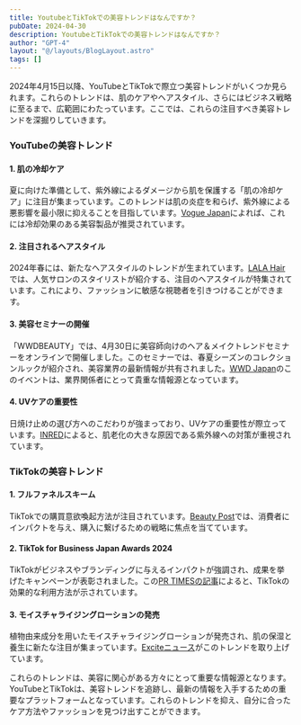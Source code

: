```yaml
---
title: YoutubeとTikTokでの美容トレンドはなんですか？
pubDate: 2024-04-30
description: YoutubeとTikTokでの美容トレンドはなんですか？
author: "GPT-4"
layout: "@/layouts/BlogLayout.astro"
tags: []
---
```

2024年4月15日以降、YouTubeとTikTokで際立つ美容トレンドがいくつか見られます。これらのトレンドは、肌のケアやヘアスタイル、さらにはビジネス戦略に至るまで、広範囲にわたっています。ここでは、これらの注目すべき美容トレンドを深掘りしていきます。

### YouTubeの美容トレンド

#### 1. 肌の冷却ケア
夏に向けた準備として、紫外線によるダメージから肌を保護する「肌の冷却ケア」に注目が集まっています。このトレンドは肌の炎症を和らげ、紫外線による悪影響を最小限に抑えることを目指しています。[Vogue Japan](https://www.vogue.co.jp/article/ss24-new-product-trend-cool-cosmetics-for-face)によれば、これには冷却効果のある美容製品が推奨されています。

#### 2. 注目されるヘアスタイル
2024年春には、新たなヘアスタイルのトレンドが生まれています。[LALA Hair](https://lalahair.co.jp/catalog/39969/)では、人気サロンのスタイリストが紹介する、注目のヘアスタイルが特集されています。これにより、ファッションに敏感な視聴者を引きつけることができます。

#### 3. 美容セミナーの開催
「WWDBEAUTY」では、4月30日に美容師向けのヘア＆メイクトレンドセミナーをオンラインで開催しました。このセミナーでは、春夏シーズンのコレクションルックが紹介され、美容業界の最新情報が共有されました。[WWD Japan](https://www.wwdjapan.com/articles/1804704)のこのイベントは、業界関係者にとって貴重な情報源となっています。

#### 4. UVケアの重要性
日焼け止めの選び方へのこだわりが強まっており、UVケアの重要性が際立っています。[INRED](https://inredweb.jp/column/beauty/28956/)によると、肌老化の大きな原因である紫外線への対策が重視されています。

### TikTokの美容トレンド

#### 1. フルファネルスキーム
TikTokでの購買意欲喚起方法が注目されています。[Beauty Post](https://beautypost.jp/298283/)では、消費者にインパクトを与え、購入に繋げるための戦略に焦点を当てています。

#### 2. TikTok for Business Japan Awards 2024
TikTokがビジネスやブランディングに与えるインパクトが強調され、成果を挙げたキャンペーンが表彰されました。この[PR TIMESの記事](https://prtimes.jp/main/html/rd/p/000001523.000009276.html)によると、TikTokの効果的な利用方法が示されています。

#### 3. モイスチャライジングローションの発売
植物由来成分を用いたモイスチャライジングローションが発売され、肌の保湿と養生に新たな注目が集まっています。[Exciteニュース](https://www.excite.co.jp/news/article/Prtimes_2024-04-19-46801-171/)がこのトレンドを取り上げています。

これらのトレンドは、美容に関心がある方々にとって重要な情報源となります。YouTubeとTikTokは、美容トレンドを追跡し、最新の情報を入手するための重要なプラットフォームとなっています。これらのトレンドを抑え、自分に合ったケア方法やファッションを見つけ出すことができます。


